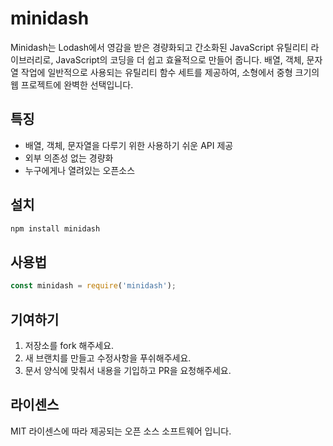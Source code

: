 # minidash

Minidash는 Lodash에서 영감을 받은 경량화되고 간소화된 JavaScript 유틸리티 라이브러리로, JavaScript의 코딩을 더 쉽고 효율적으로 만들어 줍니다. 배열, 객체, 문자열 작업에 일반적으로 사용되는 유틸리티 함수 세트를 제공하여, 소형에서 중형 크기의 웹 프로젝트에 완벽한 선택입니다.

## 특징
- 배열, 객체, 문자열을 다루기 위한 사용하기 쉬운 API 제공
- 외부 의존성 없는 경량화
- 누구에게나 열려있는 오픈소스

## 설치
```bash
npm install minidash
```

## 사용법
```js
const minidash = require('minidash');

```

## 기여하기
1. 저장소를 fork 해주세요.
2. 새 브랜치를 만들고 수정사항을 푸쉬해주세요.
3. 문서 양식에 맞춰서 내용을 기입하고 PR을 요청해주세요.

## 라이센스
MIT 라이센스에 따라 제공되는 오픈 소스 소프트웨어 입니다.